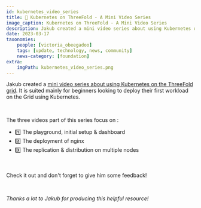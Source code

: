 ```yaml
---
id: kubernetes_video_series
title: 🎥 Kubernetes on ThreeFold - A Mini Video Series 
image_caption: Kubernetes on ThreeFold - A Mini Video Series 
description: Jakub created a mini video series about using Kubernetes on the ThreeFold grid. 
date: 2023-03-17
taxonomies:
    people: [victoria_obeegadoo]
    tags: [update, technology, news, community]
    news-category: [foundation]
extra:
    imgPath: kubernetes_video_series.png
---
```


Jakub created a [mini video series about using Kubernetes on the ThreeFold grid](https://forum.threefold.io/t/kubernetes-on-threefold-mini-video-series/3831). It is suited mainly for beginners looking to deploy their first workload on the Grid using Kubernetes. 

<br/>

The three videos part of this series focus on :
- 1️⃣ The playground, initial setup & dashboard
- 2️⃣ The deployment of nginx
- 3️⃣ The replication & distribution on multiple nodes

<br/>

Check it out and don't forget to give him some feedback! 

<br/>

_Thanks a lot to Jakub for producing this helpful resource!_
